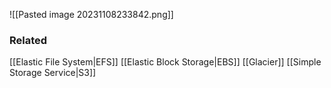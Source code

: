 ![[Pasted image 20231108233842.png]]
### Related
[[Elastic File System|EFS]]
[[Elastic Block Storage|EBS]]
[[Glacier]]
[[Simple Storage Service|S3]]